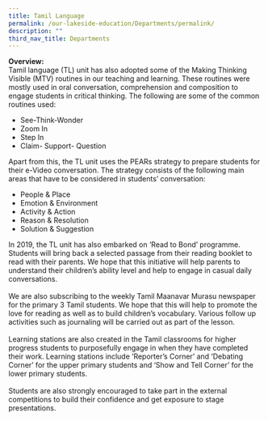 ```yaml
---
title: Tamil Language
permalink: /our-lakeside-education/Departments/permalink/
description: ""
third_nav_title: Departments
---
```

<b>Overview:</b>
<br>
Tamil language (TL) unit has also adopted some of the Making Thinking Visible (MTV) routines in our teaching and learning. These routines were mostly used in oral conversation, comprehension and composition to engage students in critical thinking. The following are some of the common routines used:
<ul>
<li>See-Think-Wonder</li>
<li>Zoom In</li>
<li>Step In</li>
<li>Claim- Support- Question</li>
</ul>
Apart from this, the TL unit uses the PEARs strategy to prepare students for their e-Video conversation. The strategy consists of the following main areas that have to be considered in students’ conversation:
<ul>
<li>People & Place</li>
<li>Emotion & Environment</li>
<li>Activity & Action</li>
<li>Reason & Resolution</li>
<li>Solution & Suggestion</li>
</ul>
In 2019, the TL unit has also embarked on ‘Read to Bond’ programme. Students will bring back a selected passage from their reading booklet to read with their parents. We hope that this initiative will help parents to understand their children’s ability level and help to engage in casual daily conversations.
<br><br>
We are also subscribing to the weekly Tamil Maanavar Murasu newspaper for the primary 3 Tamil students. We hope that this will help to promote the love for reading as well as to build children’s vocabulary. Various follow up activities such as journaling will be carried out as part of the lesson.
<br><br>
Learning stations are also created in the Tamil classrooms for higher progress students to purposefully engage in when they have completed their work. Learning stations include ‘Reporter’s Corner’ and ‘Debating Corner’ for the upper primary students and ‘Show and Tell Corner’ for the lower primary students.
<br><br>
Students are also strongly encouraged to take part in the external competitions to build their confidence and get exposure to stage presentations.
